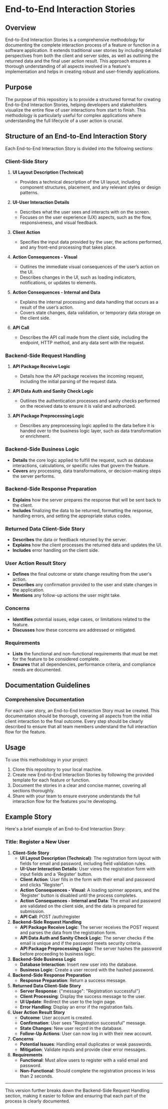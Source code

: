 
# End-to-End Interaction Stories

## Overview

End-to-End Interaction Stories is a comprehensive methodology for documenting the complete interaction process of a feature or function in a software application. It extends traditional user stories by including detailed perspectives from both the client and server sides, as well as outlining the returned data and the final user action result. This approach ensures a thorough understanding of all aspects involved in a feature's implementation and helps in creating robust and user-friendly applications.

## Purpose

The purpose of this repository is to provide a structured format for creating End-to-End Interaction Stories, helping developers and stakeholders visualize the entire flow of user interactions from start to finish. This methodology is particularly useful for complex applications where understanding the full lifecycle of a user action is crucial.

## Structure of an End-to-End Interaction Story

Each End-to-End Interaction Story is divided into the following sections:

### Client-Side Story

1. **UI Layout Description (Technical)**
   - Provides a technical description of the UI layout, including component structures, placement, and any relevant styles or design patterns.

2. **UI-User Interaction Details**
   - Describes what the user sees and interacts with on the screen.
   - Focuses on the user experience (UX) aspects, such as the flow, responsiveness, and visual feedback.

3. **Client Action**
   - Specifies the input data provided by the user, the actions performed, and any front-end processing that takes place.

4. **Action Consequences - Visual**
   - Outlines the immediate visual consequences of the user’s action on the UI.
   - Describes changes in the UI, such as loading indicators, notifications, or updates to elements.

5. **Action Consequences - Internal and Data**
   - Explains the internal processing and data handling that occurs as a result of the user’s action.
   - Covers state changes, data validation, or temporary data storage on the client side.

6. **API Call**
   - Describes the API call made from the client side, including the endpoint, HTTP method, and any data sent with the request.

### Backend-Side Request Handling

1. **API Package Receive Logic**
   - Details how the API package receives the incoming request, including the initial parsing of the request data.

2. **API Data Auth and Sanity Check Logic**
   - Outlines the authentication processes and sanity checks performed on the received data to ensure it is valid and authorized.

3. **API Package Preprocessing Logic**
   - Describes any preprocessing logic applied to the data before it is handed over to the business logic layer, such as data transformation or enrichment.

### Backend-Side Business Logic

- **Details** the core logic applied to fulfill the request, such as database interactions, calculations, or specific rules that govern the feature.
- **Covers** any processing, data transformations, or decision-making steps the server performs.

### Backend-Side Response Preparation

- **Explains** how the server prepares the response that will be sent back to the client.
- **Includes** finalizing the data to be returned, formatting the response, handling errors, and setting the appropriate status codes.

### Returned Data Client-Side Story

- **Describes** the data or feedback returned by the server.
- **Explains** how the client processes the returned data and updates the UI.
- **Includes** error handling on the client side.

### User Action Result Story

- **Defines** the final outcome or state change resulting from the user's action.
- **Describes** any confirmation provided to the user and state changes in the application.
- **Mentions** any follow-up actions the user might take.

### Concerns

- **Identifies** potential issues, edge cases, or limitations related to the feature.
- **Discusses** how these concerns are addressed or mitigated.

### Requirements

- **Lists** the functional and non-functional requirements that must be met for the feature to be considered complete.
- **Ensures** that all dependencies, performance criteria, and compliance needs are documented.

## Documentation Guidelines

### Comprehensive Documentation

For each user story, an End-to-End Interaction Story must be created. This documentation should be thorough, covering all aspects from the initial client interaction to the final outcome. Every step should be clearly described to ensure that all team members understand the full interaction flow for the feature.

## Usage

To use this methodology in your project:

1. Clone this repository to your local machine.
2. Create new End-to-End Interaction Stories by following the provided template for each feature or function.
3. Document the stories in a clear and concise manner, covering all sections thoroughly.
4. Share with your team to ensure everyone understands the full interaction flow for the features you're developing.

## Example Story

Here's a brief example of an End-to-End Interaction Story:

### Title: Register a New User

1. **Client-Side Story**
   - **UI Layout Description (Technical)**: The registration form layout with fields for email and password, including field validation rules.
   - **UI-User Interaction Details**: User views the registration form with input fields and a 'Register' button.
   - **Client Action**: User fills in the form with their email and password and clicks "Register".
   - **Action Consequences - Visual**: A loading spinner appears, and the 'Register' button is disabled until the process completes.
   - **Action Consequences - Internal and Data**: The email and password are validated on the client side, and the data is prepared for submission.
   - **API Call**: POST /auth/register
2. **Backend-Side Request Handling**
   - **API Package Receive Logic**: The server receives the POST request and parses the data from the registration form.
   - **API Data Auth and Sanity Check Logic**: The server checks if the email is unique and if the password meets security criteria.
   - **API Package Preprocessing Logic**: The server hashes the password before proceeding to business logic.
3. **Backend-Side Business Logic**
   - **Database Interaction**: Insert new user into the database.
   - **Business Logic**: Create a user record with the hashed password.
4. **Backend-Side Response Preparation**
   - **Response Preparation**: Return a success message.
5. **Returned Data Client-Side Story**
   - **Server Response**: {"message": "Registration successful"}
   - **Client Processing**: Display the success message to the user.
   - **UI Update**: Redirect the user to the login page.
   - **Error Handling**: Display an error if the registration fails.
6. **User Action Result Story**
   - **Outcome**: User account is created.
   - **Confirmation**: User sees "Registration successful" message.
   - **State Changes**: New user record in the database.
   - **Follow-Up Actions**: User can now log in with their new account.
7. **Concerns**
   - **Potential Issues**: Handling email duplicates or weak passwords.
   - **Mitigation**: Validate inputs and provide clear error messages.
8. **Requirements**
   - **Functional**: Must allow users to register with a valid email and password.
   - **Non-Functional**: Should complete the registration process in less than 2 seconds.

---

This version further breaks down the Backend-Side Request Handling section, making it easier to follow and ensuring that each part of the process is clearly documented.